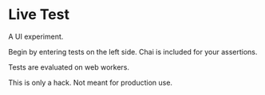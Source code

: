 # Live Test

A UI experiment.

Begin by entering tests on the left side. Chai is included for your assertions.

Tests are evaluated on web workers.

This is only a hack. Not meant for production use.
